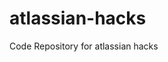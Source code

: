 # atlassian-hacks
Code Repository for atlassian hacks

<script>
AJS.toInit(function(){
AJS.$('.aui-header-primary .aui-nav').prepend('
<li>
  <a href="#custom-menu" aria-owns="custom-menu-content" aria-haspopup="true"
    class="aui-button aui-button-link aui-dropdown2-trigger aui-style-default" style="a{padding: 0px 100px 0px 0px;}">
    <span class="aui-icon aui-icon-small aui-iconfont-home-filled" style="color:white;padding: 0px 8px 5px 0px;"></span>
    Custom Menu
  </a>
  <div id="custom-menu-content" class="aui-dropdown2 aui-style-default">
    <div class="aui-dropdown2-section">
      <ul>
        <li><a href="#" class="aui-dropdown2-disabled" title="Menü ohne Funktion">Beispiel-Menü (unkonfiguriert)</a></li>
        <li><a href="#" class="aui-dropdown2-disabled" title="Produkte">Übersicht</a></li>
        <li><a href="#" class="aui-dropdown2-disabled" title="Anwendungsfelder">Finance & Controlling</a></li>
        <li><a href="#" class="aui-dropdown2-disabled" title="Unternehmen">Übersicht</a></li>
        <li><a href="#" class="aui-dropdown2-disabled" title="Karriere">Finance & Controlling</a></li>
        <li><a href="#" class="aui-dropdown2-disabled" title="Presse">Human Resources</a></li>
      </ul>
    </div>
  </div>
<li>
'); 
});
</script>
